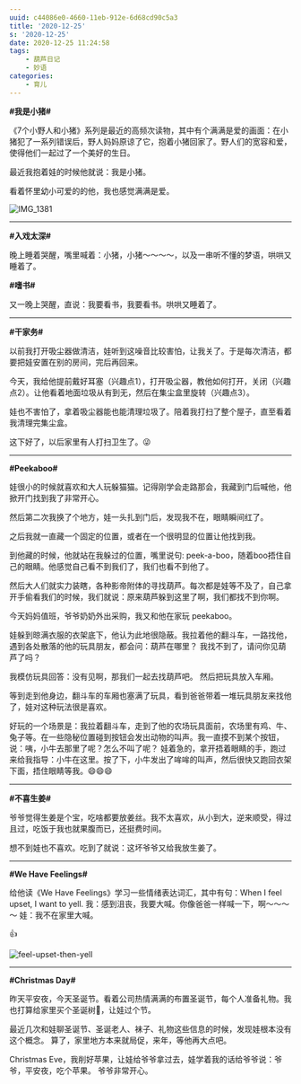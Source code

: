 ```yaml
---
uuid: c44086e0-4660-11eb-912e-6d68cd90c5a3
title: '2020-12-25'
s: '2020-12-25'
date: 2020-12-25 11:24:58
tags:
	- 葫芦日记
	- 妙语
categories:
	- 育儿
---
```




**\#我是小猪\#**

《7个小野人和小猪》系列是最近的高频次读物，其中有个满满是爱的画面：在小猪犯了一系列错误后，野人妈妈原谅了它，抱着小猪回家了。野人们的宽容和爱，使得他们一起过了一个美好的生日。

最近我抱着娃的时候他就说：我是小猪。

看着怀里幼小可爱的的他，我也感觉满满是爱。

![IMG_1381](https://blog-assets.liupei.xin/assets/2020-12-25/7-savage-and-a-piglet-go-home.jpg-public)



---



**\#入戏太深\#**

晚上睡着哭醒，嘴里喊着：小猪，小猪～～～～，以及一串听不懂的梦语，哄哄又睡着了。



**\#嗜书\#**

又一晚上哭醒，直说：我要看书，我要看书。哄哄又睡着了。

---



**\#干家务\#**

以前我打开吸尘器做清洁，娃听到这噪音比较害怕，让我关了。于是每次清洁，都要把娃安置在别的房间，完后再回来。

今天，我给他提前戴好耳塞（兴趣点1），打开吸尘器，教他如何打开，关闭（兴趣点2）。让他看着地面垃圾从有到无，然后在集尘盒里旋转（兴趣点3）。

娃也不害怕了，拿着吸尘器能也能清理垃圾了。陪着我打扫了整个屋子，直至看着我清理完集尘盒。

这下好了，以后家里有人打扫卫生了。😜

---



**\#Peekaboo\#**

娃很小的时候就喜欢和大人玩躲猫猫。记得刚学会走路那会，我藏到门后喊他，他掀开门找到我了非常开心。

然后第二次我换了个地方，娃一头扎到门后，发现我不在，眼睛瞬间红了。

之后我就一直藏一个固定的位置，或者在一个很明显的位置让他找到我。



到他藏的时候，他就站在我躲过的位置，嘴里说句: peek-a-boo，随着boo捂住自己的眼睛。他感觉自己看不到我们了，我们也看不到他了。

然后大人们就实力装瞎，各种影帝附体的寻找葫芦。每次都是娃等不及了，自己拿开手偷看我们的时候，我们就说：原来葫芦躲到这里了啊，我们都找不到你啊。



今天妈妈值班，爷爷奶奶外出采购，我又和他在家玩 peekaboo。

娃躲到晾满衣服的衣架底下，他认为此地很隐蔽。我拉着他的翻斗车，一路找他，遇到各处散落的他的玩具朋友，都会问：葫芦在哪里？ 我找不到了，请问你见葫芦了吗？ 

我模仿玩具回答：没有见啊，那我们一起去找葫芦吧。 然后把玩具放入车厢。

等到走到他身边，翻斗车的车厢也塞满了玩具，看到爸爸带着一堆玩具朋友来找他了，娃对这种玩法很是喜欢。



好玩的一个场景是：我拉着翻斗车，走到了他的农场玩具面前，农场里有鸡、牛、兔子等。在一些隐秘位置碰到按钮会发出动物的叫声。我一直摸不到某个按钮，说：咦，小牛去那里了呢？怎么不叫了呢？ 娃着急的，拿开捂着眼睛的手，跑过来给我指导：小牛在这里。按了下，小牛发出了哞哞的叫声，然后很快又跑回衣架下面，捂住眼睛等我。😄😄😄

---



**\#不喜生姜\#**

爷爷觉得生姜是个宝，吃啥都要放姜丝。我不太喜欢，从小到大，逆来顺受，得过且过，吃饭于我也就果腹而已，还挺费时间。

想不到娃也不喜欢。吃到了就说：这坏爷爷又给我放生姜了。

---



**\#We Have Feelings\#**

给他读《We Have Feelings》学习一些情绪表达词汇，其中有句：When I feel upset, I want to yell.
我：感到沮丧，我要大喊。你像爸爸一样喊一下，啊～～～～
娃：我不在家里大喊。

👍

![feel-upset-then-yell](https://blog-assets.liupei.xin/assets/2020-12-25/feel-upset-then-yell.jpg-public)


---




**\#Christmas Day\#**

昨天平安夜，今天圣诞节。看着公司热情满满的布置圣诞节，每个人准备礼物。我也打算给家里买个圣诞树🎄，让娃过个节。

最近几次和娃聊圣诞节、圣诞老人、袜子、礼物这些信息的时候，发现娃根本没有这个概念。 算了，家里地方本来就局促，来年，等他再大点吧。

Christmas Eve，我削好苹果，让娃给爷爷拿过去，娃学着我的话给爷爷说：爷爷，平安夜，吃个苹果。 爷爷非常开心。
